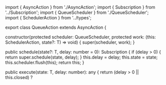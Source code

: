 import { AsyncAction } from './AsyncAction';
import { Subscription } from '../Subscription';
import { QueueScheduler } from './QueueScheduler';
import { SchedulerAction } from '../types';

export class QueueAction<T> extends AsyncAction<T> {

  constructor(protected scheduler: QueueScheduler,
              protected work: (this: SchedulerAction<T>, state?: T) => void) {
    super(scheduler, work);
  }

  public schedule(state?: T, delay: number = 0): Subscription {
    if (delay > 0) {
      return super.schedule(state, delay);
    }
    this.delay = delay;
    this.state = state;
    this.scheduler.flush(this);
    return this;
  }

  public execute(state: T, delay: number): any {
    return (delay > 0 || this.closed) ?
  